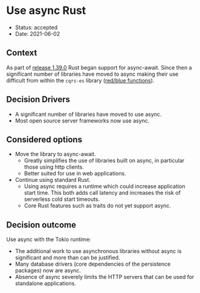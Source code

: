 # Use async Rust

* Status: accepted
* Date: 2021-06-02

## Context

As part of 
[release 1.39.0](https://blog.rust-lang.org/2019/11/07/Rust-1.39.0.html)
Rust began support for async-await. 
Since then a significant number of libraries have moved to async making their use difficult from within the `cqrs-es`
library 
([red/blue functions](https://journal.stuffwithstuff.com/2015/02/01/what-color-is-your-function/)). 

## Decision Drivers

- A significant number of libraries have moved to use async.
- Most open source server frameworks now use async.  

## Considered options

- Move the library to async-await.
  - Greatly simplifies the use of libraries built on async, in particular those using http clients.
  - Better suited for use in web applications.
- Continue using standard Rust.
  - Using async requires a runtime which could increase application start time. This both adds call latency and 
increases the risk of serverless cold start timeouts.
  - Core Rust features such as traits do not yet support async.

## Decision outcome

Use async with the Tokio runtime:
- The additional work to use asynchronous libraries without async is significant and more than can be justified.
- Many database drivers (core dependencies of the persistence packages) now are async.
- Absence of async severely limits the HTTP servers that can be used for standalone applications.

